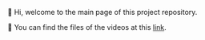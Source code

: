 👋 Hi, welcome to the main page of this project repository. 

🚁 You can find the files of the videos at this [link](https://drive.google.com/drive/folders/1z8yeZPSoOn0l1lVK-wkxGGMYXhY3we03?usp=sharing).  